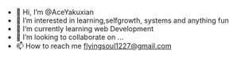 - 👋 Hi, I’m @AceYakuxian
- 👀 I’m interested in learning,selfgrowth, systems and anything fun
- 🌱 I’m currently learning web Development
- 💞️ I’m looking to collaborate on ...
- 📫 How to reach me flyingsoul1227@gmail.com

<!---
AceYakuxian/AceYakuxian is a ✨ special ✨ repository because its `README.md` (this file) appears on your GitHub profile.
You can click the Preview link to take a look at your changes.
--->
